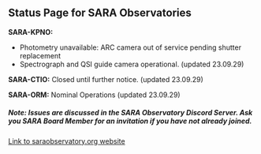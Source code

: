 ## Status Page for SARA Observatories

**SARA-KPNO:** 
- Photometry unavailable: ARC camera out of service pending shutter replacement
- Spectrograph and QSI guide camera operational. (updated 23.09.29)

**SARA-CTIO:** Closed until further notice. (updated 23.09.29)

**SARA-ORM:** Nominal Operations (updated 23.09.29)

##### Note: Issues are discussed in the SARA Observatory Discord Server.  Ask you SARA Board Member for an invitation if you have not already joined.

[Link to saraobservatory.org website](https://saraobservatory.org)
